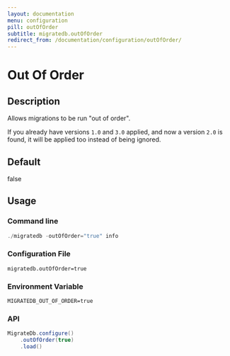 ```yaml
---
layout: documentation
menu: configuration
pill: outOfOrder
subtitle: migratedb.outOfOrder
redirect_from: /documentation/configuration/outOfOrder/
---
```


# Out Of Order

## Description

Allows migrations to be run "out of order".

If you already have versions `1.0` and `3.0` applied, and now a version `2.0` is found, it will be applied too instead
of being ignored.

## Default

false

## Usage

### Command line

```powershell
./migratedb -outOfOrder="true" info
```

### Configuration File

```properties
migratedb.outOfOrder=true
```

### Environment Variable

```properties
MIGRATEDB_OUT_OF_ORDER=true
```

### API

```java
MigrateDb.configure()
    .outOfOrder(true)
    .load()
```
